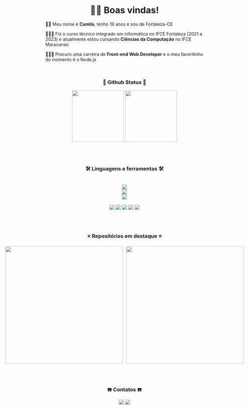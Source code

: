 <div align="center">
  <h1>👋🏻 Boas vindas!</h1>
</div>

<div>
  <p>👩🏻 Meu nome é <b>Camila</b>, tenho 19 anos e sou de Fortaleza-CE</p>
  <p>👩🏻‍🎓 Fiz o curso técnico integrado em informática no IFCE Fortaleza (2021 a 2023) e atualmente estou cursando <b>Ciências da Computação</b> no IFCE Maracanaú</p>
  <p>👩🏻‍💻 Procuro uma carreira de <b>Front-end Web Developer</b> e o meu favoritinho do momento é o Node.js</p>
</div>

<br>
<div align="center">
  <h3>🌱 Github Status 🌱</h3>
  <img height="165em" src="https://github-readme-stats.vercel.app/api?username=Camilay3&show_icons=true&theme=radical&include_all_commits=true&rank_icon=github" />
  <img height="165em" src="https://github-readme-stats.vercel.app/api/top-langs/?username=Camilay3&layout=compact&theme=dark" />
</div>

<br><br>
<h3 align="center">🛠 Linguagens e ferramentas 🛠</h3><br>
<div align="center">
    <img src="https://skillicons.dev/icons?i=nodejs,typescript,javascript,html,css,express,prisma" /><br> <!-- WEB -->
    <img src="https://skillicons.dev/icons?i=discordjs,swift,kotlin,python,postgres,php" /><br> <!-- DIVERSOS -->
    <img src="https://skillicons.dev/icons?i=figma,git,github,supabase,vscode,androidstudio,vercel" /><br> <!-- FERRAMENTAS -->
</div><br>

<div align="center">
  <img src="https://img.shields.io/badge/JWT-black?style=for-the-badge&logo=JSON%20web%20tokens" />
  <img src="https://img.shields.io/badge/NODEMON-%23323330.svg?style=for-the-badge&logo=nodemon&logoColor=%BBDEAD" />
  <img src="https://img.shields.io/badge/Canva-%2300C4CC.svg?style=for-the-badge&logo=Canva&logoColor=white" />
  <img src="https://img.shields.io/badge/Trello-%23026AA7.svg?style=for-the-badge&logo=Trello&logoColor=white" />
  <img src="https://img.shields.io/badge/clickup-BF6B99?style=for-the-badge&logo=clickup&logoColor=white" />
</div>

<br><br>
<div align="center">
  <h3>⭐️ Repositórios em destaque ⭐️</h3>
  <div style="display: flex; justify-content: center; gap: 10px;">
    <a href="https://github.com/Camilay3/Projeto-Localizase">
        <img width=375 src="https://github-readme-stats.vercel.app/api/pin/?username=camilay3&repo=Projeto-Localizase&theme=light&title_color=ffffff&icon_color=ffffff&text_color=ffffff&bg_color=2e3440" /></a>
    <a href="https://github.com/Camilay3/PetsCugara">
        <img width=375 src="https://github-readme-stats.vercel.app/api/pin/?username=camilay3&repo=PetsCugara&theme=light&title_color=ffffff&icon_color=ffffff&text_color=ffffff&bg_color=2e3440" />
    </a>
</div>

<br><br>
<div align="center">
  <h3>☎️ Contatos ☎️</h3>
  <a href="mailto:camila.santiago026@gmail.com"><img src="https://img.shields.io/badge/-Gmail-%23333?style=for-the-badge&logo=gmail&logoColor=white" target="_blank"></a>
  <a href="www.linkedin.com/in/camila-azevedo-7a9b9b354"><img src="https://img.shields.io/badge/-LinkedIn-%230077B5?style=for-the-badge&logo=LinkedIn&logoColor=white" target="_blank"></a>
  <!-- <a href="https://replit.com/@CamilaAzevedo"><img src="https://img.shields.io/badge/Replit-DD1200?style=for-the-badge&logo=Replit&logoColor=white" target="_blank"></a> -->
</div>
